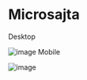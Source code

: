 # Microsajta
Desktop

![image](https://user-images.githubusercontent.com/76937641/236173228-150873a1-d1db-4769-a524-791cedf706a7.png)
Mobile

![image](https://user-images.githubusercontent.com/76937641/236173524-e5ad4b3d-51ad-4e13-b75c-7256e6c7dc57.png)

